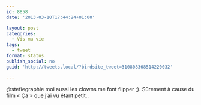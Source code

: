 ```yaml
---
id: 8858
date: '2013-03-10T17:44:24+01:00'

layout: post
categories:
  - Vis ma vie
tags:
  - tweet
format: status
publish_social: no
guid: 'http://tweets.local/?birdsite_tweet=310808368514220032'

---
```


@stefiegraphie moi aussi les clowns me font flipper ;). Sûrement à cause du film « Ça » que j’ai vu étant petit..
